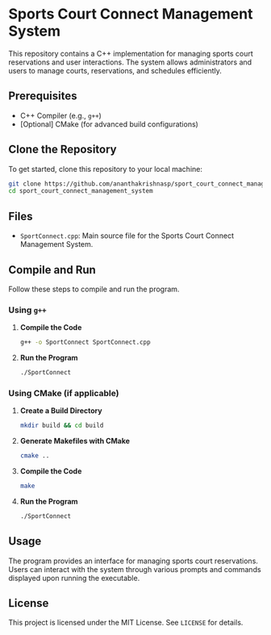 # Sports Court Connect Management System

This repository contains a C++ implementation for managing sports court reservations and user interactions. The system allows administrators and users to manage courts, reservations, and schedules efficiently.

## Prerequisites

- C++ Compiler (e.g., `g++`)
- [Optional] CMake (for advanced build configurations)

## Clone the Repository

To get started, clone this repository to your local machine:

```bash
git clone https://github.com/ananthakrishnasp/sport_court_connect_management_system.git
cd sport_court_connect_management_system
```

## Files

- `SportConnect.cpp`: Main source file for the Sports Court Connect Management System.

## Compile and Run

Follow these steps to compile and run the program.

### Using `g++`

1. **Compile the Code**
    ```bash
    g++ -o SportConnect SportConnect.cpp
    ```

2. **Run the Program**
    ```bash
    ./SportConnect
    ```

### Using CMake (if applicable)

1. **Create a Build Directory**
    ```bash
    mkdir build && cd build
    ```

2. **Generate Makefiles with CMake**
    ```bash
    cmake ..
    ```

3. **Compile the Code**
    ```bash
    make
    ```

4. **Run the Program**
    ```bash
    ./SportConnect
    ```

## Usage

The program provides an interface for managing sports court reservations. Users can interact with the system through various prompts and commands displayed upon running the executable.

## License

This project is licensed under the MIT License. See `LICENSE` for details.

